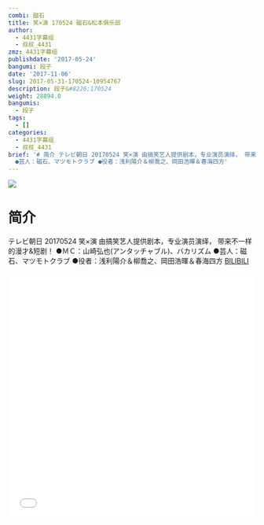 ```yaml
---
combi: 磁石
title: 笑×演 170524 磁石&松本俱乐部
author:
  - 4431字幕组
  - 叔叔_4431
zmz: 4431字幕组
publishdate: '2017-05-24'
bangumi: 段子
date: '2017-11-06'
slug: 2017-05-31-170524-10954767
description: 段子&#8226;170524
weight: 28894.0
bangumis:
  - 段子
tags:
  - []
categories:
  - 4431字幕组
  - 叔叔_4431
brief: '# 简介 テレビ朝日 20170524 笑×演 由搞笑艺人提供剧本，专业演员演绎， 带来不一样的漫才&短剧！ ●ＭＣ：山崎弘也(アンタッチャブル)、バカリズム
  ●芸人：磁石、マツモトクラブ ●役者：浅利陽介＆柳喬之、岡田浩暉＆春海四方'
---
```

![](https://i.imgur.com/z82d0vY.png)
# 简介  
テレビ朝日 20170524 笑×演
由搞笑艺人提供剧本，专业演员演绎，
带来不一样的漫才&短剧！
●ＭＣ：山崎弘也(アンタッチャブル)、バカリズム
●芸人：磁石、マツモトクラブ
●役者：浅利陽介＆柳喬之、岡田浩暉＆春海四方
  [BILIBILI](https://www.bilibili.com/video/av10954767/)

  <iframe src="//www.bilibili.com/blackboard/player.html?aid=10954767" width="100%" height="500" frameborder="0" allowfullscreen="allowfullscreen"></iframe>
